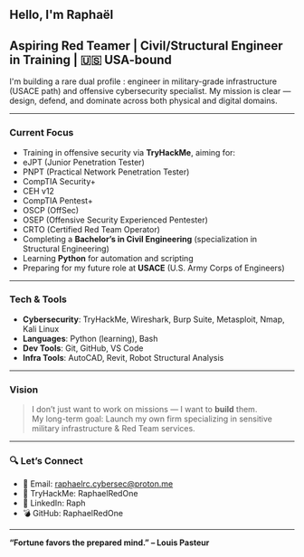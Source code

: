 ## Hello, I'm Raphaël

## Aspiring Red Teamer | Civil/Structural Engineer in Training | 🇺🇸 USA-bound

I'm building a rare dual profile : engineer in military-grade infrastructure (USACE path) and offensive cybersecurity specialist. My mission is clear — design, defend, and dominate across both physical and digital domains.

---

### Current Focus

-  Training in offensive security via **TryHackMe**, aiming for:
- eJPT (Junior Penetration Tester)
- PNPT (Practical Network Penetration Tester)
- CompTIA Security+
- CEH v12
- CompTIA Pentest+
- OSCP (OffSec)
- OSEP (Offensive Security Experienced Pentester)
- CRTO (Certified Red Team Operator)
- Completing a **Bachelor’s in Civil Engineering** (specialization in Structural Engineering)
- Learning **Python** for automation and scripting
- Preparing for my future role at **USACE** (U.S. Army Corps of Engineers)

---

### Tech & Tools

- **Cybersecurity**: TryHackMe, Wireshark, Burp Suite, Metasploit, Nmap, Kali Linux  
- **Languages**: Python (learning), Bash  
- **Dev Tools**: Git, GitHub, VS Code  
- **Infra Tools**: AutoCAD, Revit, Robot Structural Analysis

---

### Vision

> I don’t just want to work on missions — I want to **build** them.  
> My long-term goal: Launch my own firm specializing in sensitive military infrastructure & Red Team services.

---

### 🔍 Let’s Connect

- 📧 Email: raphaelrc.cybersec@proton.me  
- 🧠 TryHackMe: RaphaelRedOne  
- 🔗 LinkedIn: Raph 
- 💣 GitHub: RaphaelRedOne

---

**“Fortune favors the prepared mind.” – Louis Pasteur**
